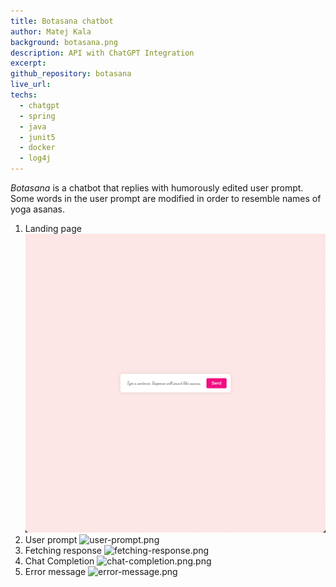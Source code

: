 ```yaml
---
title: Botasana chatbot
author: Matej Kala
background: botasana.png
description: API with ChatGPT Integration
excerpt:
github_repository: botasana
live_url: 
techs:
  - chatgpt
  - spring
  - java
  - junit5
  - docker
  - log4j
---
```


_Botasana_ is a chatbot that replies with humorously edited user prompt. Some words in the user
prompt are modified in order to resemble names of yoga asanas.

1. Landing page
![landing-page.png](https://raw.githubusercontent.com/ka1amita/botasana/main/assets/images/landing-page.png)
2. User prompt
![user-prompt.png](/../../../../github/docs/blob/main/assets/images/user-prompt.png)
3. Fetching response
![fetching-response.png](/../../../../github/docs/blob/main/assets/images/chat-completion.png)
4. Chat Completion
![chat-completion.png.png](/../../../../github/docs/blob/main/assets/images/chat-completion.png)
5. Error message
![error-message.png](/../../../../github/docs/blob/main/assets/images/error-message.png)
